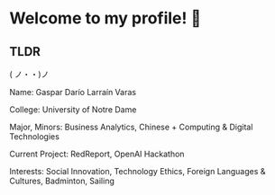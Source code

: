 # Welcome to my profile! 🎉 
## TLDR

( ノ・・)ノ

Name: Gaspar Darío Larraín Varas

College: University of Notre Dame

Major, Minors: Business Analytics, Chinese + Computing & Digital Technologies

Current Project: RedReport, OpenAI Hackathon

Interests: Social Innovation, Technology Ethics, Foreign Languages & Cultures, Badminton, Sailing



